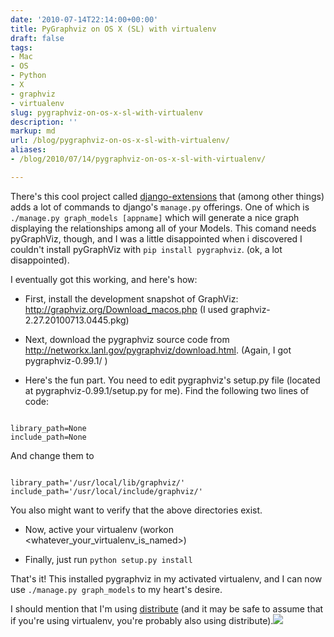 ```yaml
---
date: '2010-07-14T22:14:00+00:00'
title: PyGraphviz on OS X (SL) with virtualenv
draft: false
tags:
- Mac
- OS
- Python
- X
- graphviz
- virtualenv
slug: pygraphviz-on-os-x-sl-with-virtualenv
description: ''
markup: md
url: /blog/pygraphviz-on-os-x-sl-with-virtualenv/
aliases:
- /blog/2010/07/14/pygraphviz-on-os-x-sl-with-virtualenv/

---
```


There's this cool project called [django-extensions](http://github.com/django-extensions/) that (among other things) adds a lot of commands to django's `manage.py` offerings. One of which is `./manage.py graph_models [appname]` which will generate a nice graph displaying the relationships among all of your Models. This comand needs pyGraphViz, though, and I was a little disappointed when i discovered I couldn't install pyGraphViz with `pip install pygraphviz`. (ok, a lot disappointed).   
  
I eventually got this working, and here's how:  
  
* First, install the development snapshot of GraphViz: <http://graphviz.org/Download_macos.php> (I used graphviz-2.27.20100713.0445.pkg)
  
* Next, download the pygraphviz source code from <http://networkx.lanl.gov/pygraphviz/download.html>. (Again, I got pygraphviz-0.99.1/ )
  
* Here's the fun part. You need to edit pygraphviz's setup.py file (located at pygraphviz-0.99.1/setup.py for me). Find the following two lines of code:
```
  
library_path=None  
include_path=None
```
  
And change them to
```
  
library_path='/usr/local/lib/graphviz/'  
include_path='/usr/local/include/graphviz/'
```
  
You also might want to verify that the above directories exist.
  
* Now, active your virtualenv (workon <whatever\_your\_virtualenv\_is\_named>)
  
* Finally, just run `python setup.py install`
  

  
  
That's it! This installed pygraphviz in my activated virtualenv, and I can now use `./manage.py graph_models` to my heart's desire.  
  
I should mention that I'm using [distribute](http://pypi.python.org/pypi/distribute) (and it may be safe to assume that if you're using virtualenv, you're probably also using distribute).![](https://blogger.googleusercontent.com/tracker/4123748873183487963-671214602676980877?l=bradmontgomery.blogspot.com)